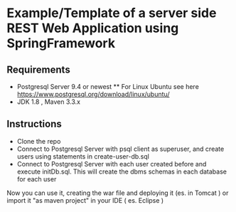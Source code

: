 Example/Template of a server side REST Web Application using SpringFramework
========

Requirements
--------
* Postgresql Server 9.4 or newest
** For Linux Ubuntu see here https://www.postgresql.org/download/linux/ubuntu/
* JDK 1.8 , Maven 3.3.x

Instructions
--------
* Clone the repo
* Connect to Postgresql Server with psql client as superuser, and create users using statements in create-user-db.sql 
* Connect to Postgresql Server with each user created before and execute initDb.sql. This will create the dbms schemas in each database for each user

Now you can use it, creating the war file and deploying it  (es. in Tomcat ) or import it "as maven project" in your IDE ( es. Eclipse ) 



